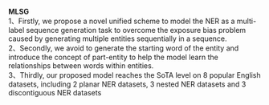 **MLSG**    
1、Firstly, we propose a novel unified scheme to model the NER as a multi-label sequence generation task to overcome the exposure bias problem
caused by generating multiple entities sequentially in a sequence.  
2、Secondly, we avoid to generate the starting word of the entity and introduce the concept of part-entity to help the model learn the relationships
between words within entities.  
3、Thirdly, our proposed model reaches the SoTA level on 8 popular English datasets, including 2 planar NER datasets, 3 nested NER datasets and 3 discontiguous NER datasets
